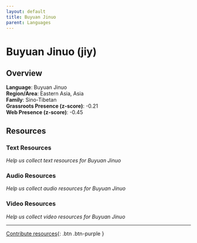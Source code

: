 ```yaml
---
layout: default
title: Buyuan Jinuo
parent: Languages
---
```


# Buyuan Jinuo (jiy)

## Overview

**Language**: Buyuan Jinuo  
**Region/Area**: Eastern Asia, Asia  
**Family**: Sino-Tibetan  
**Grassroots Presence (z-score)**: -0.21  
**Web Presence (z-score)**: -0.45  

## Resources

### Text Resources
*Help us collect text resources for Buyuan Jinuo*

### Audio Resources
*Help us collect audio resources for Buyuan Jinuo*

### Video Resources
*Help us collect video resources for Buyuan Jinuo*

---

[Contribute resources](https://forms.office.com/e/1SfLJx3u1r){: .btn .btn-purple }
